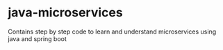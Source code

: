 # java-microservices
Contains step by step code to learn and understand microservices using java and spring boot
